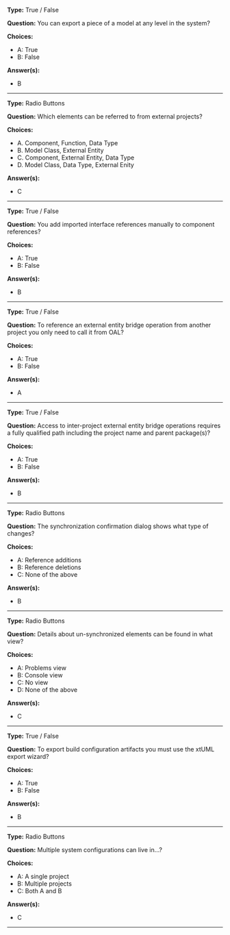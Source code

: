 __Type:__ True / False

__Question:__ You can export a piece of a model at any level in the system?

__Choices:__
  - A: True
  - B: False
  
__Answer(s):__
  - B

----

__Type:__ Radio Buttons

__Question:__ Which elements can be referred to from external projects?

__Choices:__ 
  - A. Component, Function, Data Type
  - B. Model Class, External Entity
  - C. Component, External Entity, Data Type
  - D. Model Class, Data Type, External Enity
  
__Answer(s):__
  - C

----
  
__Type:__ True / False
 
__Question:__ You add imported interface references manually to component references?

__Choices:__
  - A: True
  - B: False
  
__Answer(s):__
  - B
  
----
  
__Type:__ True / False
 
__Question:__ To reference an external entity bridge operation from another project you only need to call it from OAL?

__Choices:__
  - A: True
  - B: False
  
__Answer(s):__
  - A
  
----

__Type:__ True / False

__Question:__ Access to inter-project external entity bridge operations requires a fully qualified path including the project name and parent package(s)?

__Choices:__
  - A:  True
  - B:  False
  
__Answer(s):__
  - B
  
----

__Type:__ Radio Buttons
 
__Question:__ The synchronization confirmation dialog shows what type of changes?

__Choices:__
  - A: Reference additions
  - B: Reference deletions
  - C: None of the above
  
__Answer(s):__
  - B
  
----

__Type:__ Radio Buttons

__Question:__ Details about un-synchronized elements can be found in what view?

__Choices:__
  - A:  Problems view
  - B:  Console view
  - C:  No view
  - D:  None of the above
  
__Answer(s):__
  - C
  
----

__Type:__ True / False

__Question:__ To export build configuration artifacts you must use the xtUML export wizard? 

__Choices:__
  - A:  True
  - B:  False
  
__Answer(s):__
  - B
  
----

__Type:__ Radio Buttons

__Question:__ Multiple system configurations can live in...?

__Choices:__
  - A:  A single project
  - B:  Multiple projects
  - C:  Both A and B
  
__Answer(s):__
  - C
  
----
